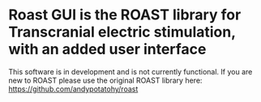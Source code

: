 # Roast GUI is the ROAST library for Transcranial electric stimulation, with an added user interface

This software is in development and is not currently functional.
If you are new to ROAST please use the original ROAST library here:
https://github.com/andypotatohy/roast
